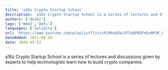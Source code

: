 ```yaml
---
title: 'a16z Crypto Startup School'
description: 'a16z Crypto Startup School is a series of lectures and discussions given by experts to help technologists learn how to build crypto companies.'
authors: ['@a16z']
tags: ['Web3','DeFi']
languages: ['Solidity']
url: 'https://www.youtube.com/playlist?list=PLM4u6XbiXf5oDP6DFeEoNP5K_Epy1RAx4'
dateAdded: 2021-08-18
date: 2020-05-13
---
```


a16z Crypto Startup School is a series of lectures and discussions given by experts to help technologists learn how to build crypto companies.